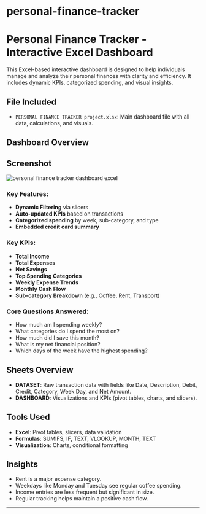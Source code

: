 # personal-finance-tracker
 
 # Personal Finance Tracker - Interactive Excel Dashboard

This Excel-based interactive dashboard is designed to help individuals manage and analyze their personal finances with clarity and efficiency. It includes dynamic KPIs, categorized spending, and visual insights.

## File Included
- `PERSONAL FINANCE TRACKER project.xlsx`: Main dashboard file with all data, calculations, and visuals.

## Dashboard Overview
## Screenshot
![personal finance tracker dashboard excel](https://github.com/user-attachments/assets/f89cb7a0-d016-4146-8127-48e8499b5107)

### Key Features:
- **Dynamic Filtering** via slicers
- **Auto-updated KPIs** based on transactions
- **Categorized spending** by week, sub-category, and type
- **Embedded credit card summary**

### Key KPIs:
- **Total Income**
- **Total Expenses**
- **Net Savings**
- **Top Spending Categories**
- **Weekly Expense Trends**
- **Monthly Cash Flow**
- **Sub-category Breakdown** (e.g., Coffee, Rent, Transport)

### Core Questions Answered:
- How much am I spending weekly?
- What categories do I spend the most on?
- How much did I save this month?
- What is my net financial position?
- Which days of the week have the highest spending?

## Sheets Overview

- **DATASET**: Raw transaction data with fields like Date, Description, Debit, Credit, Category, Week Day, and Net Amount.
- **DASHBOARD**: Visualizations and KPIs (pivot tables, charts, and slicers).

## Tools Used
- **Excel**: Pivot tables, slicers, data validation
- **Formulas**: SUMIFS, IF, TEXT, VLOOKUP, MONTH, TEXT
- **Visualization**: Charts, conditional formatting

## Insights
- Rent is a major expense category.
- Weekdays like Monday and Tuesday see regular coffee spending.
- Income entries are less frequent but significant in size.
- Regular tracking helps maintain a positive cash flow.

---



